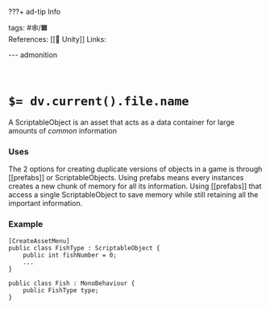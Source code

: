 ???+ ad-tip Info

tags: #🕸️/🟧️   
References:  [[🔲 Unity]]
Links: 

--- admonition


<br>

# `$= dv.current().file.name`

A ScriptableObject is an asset that acts as a data container for large amounts of *common* information

### Uses

The 2 options for creating duplicate versions of objects in a game is through [[prefabs]] or ScriptableObjects. Using prefabs means every instances creates a new chunk of memory for all its information. Using [[prefabs]] that access a single ScriptableObject to save memory while still retaining all the important information.

### Example

```cSharp
[CreateAssetMenu]
public class FishType : ScriptableObject {
	public int fishNumber = 0;
	...
}
```

```cSharp
public class Fish : MonoBehaviour {
	public FishType type;
}
```
